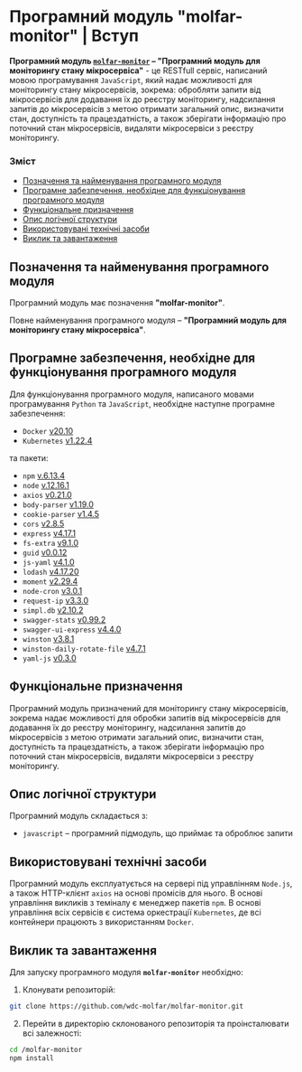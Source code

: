 # Програмний модуль **"molfar-monitor"** | Вступ

**Програмний модуль [`molfar-monitor`](https://github.com/wdc-molfar/molfar-monitor) – "Програмний модуль для моніторингу стану мікросервіса"** - це RESTfull сервіс, написаний мовою програмування `JavaScript`, який надає можливості для моніторингу стану мікросервісів, зокрема: обробляти запити від мікросервісів для додавання їх до реєстру моніторингу, надсилання запитів до мікросервісів з метою отримати загальний опис, визначити стан, доступність та працездатність, а також зберігати інформацію про поточний стан мікросервісів, видаляти мікросервіси з реєстру моніторингу.

### Зміст
- [Позначення та найменування програмного модуля](#name)
- [Програмне забезпечення, необхідне для функціонування програмного модуля](#software)
- [Функціональне призначення](#function)
- [Опис логічної структури](#structure)
- [Використовувані технічні засоби](#hardware)
- [Виклик та завантаження](#run)

<a name="name"></a>
<h2>Позначення та найменування програмного модуля</h2>

Програмний модуль має позначення **"molfar-monitor"**.

Повне найменування програмного модуля – **"Програмний модуль для моніторингу стану мікросервіса"**.


<a name="software"></a>
<h2>Програмне забезпечення, необхідне для функціонування програмного модуля</h2>

Для функціонування програмного модуля, написаного мовами програмування `Python` та `JavaScript`, необхідне наступне програмне забезпечення:

- `Docker` [v20.10](https://docs.docker.com/engine/release-notes/#version-2010)
- `Kubernetes` [v1.22.4](https://github.com/kubernetes/kubernetes/releases/tag/v1.22.4)

 та пакети:

- `npm` [v.6.13.4](https://www.npmjs.com/package/npm/v/6.13.4)
- `node` [v.12.16.1](https://nodejs.org/ru/blog/release/v12.16.1/)
- `axios` [v0.21.0](https://github.com/axios/axios/releases)
- `body-parser` [v1.19.0](https://www.npmjs.com/package/body-parser/v/1.19.0)
- `cookie-parser` [v1.4.5](https://www.npmjs.com/package/cookie-parser/v/1.4.5)
- `cors` [v2.8.5](https://www.npmjs.com/package/cors/v/2.8.5)
- `express` [v4.17.1](https://www.npmjs.com/package/express/v/4.17.1)
- `fs-extra` [v9.1.0](https://www.npmjs.com/package/fs-extra/v/9.1.0)
- `guid` [v0.0.12](https://www.npmjs.com/package/guid/v/0.0.12)
- `js-yaml` [v4.1.0](https://www.npmjs.com/package/js-yaml/v/4.1.0)
- `lodash` [v4.17.20](https://www.npmjs.com/package/lodash/v/4.17.20)
- `moment` [v2.29.4](https://www.npmjs.com/package/moment/v/2.29.4)
- `node-cron` [v3.0.1](https://www.npmjs.com/package/node-cron/v/3.0.1)
- `request-ip` [v3.3.0](https://www.npmjs.com/package/request-ip/v/3.3.0)
- `simpl.db` [v2.10.2](https://www.npmjs.com/package/simpl.db/v/2.10.2)
- `swagger-stats` [v0.99.2](https://www.npmjs.com/package/swagger-stats/v/0.99.2)
- `swagger-ui-express` [v4.4.0](https://www.npmjs.com/package/swagger-ui-express/v/4.4.0)
- `winston` [v3.8.1](https://www.npmjs.com/package/winston/v/3.8.1)
- `winston-daily-rotate-file` [v4.7.1](https://www.npmjs.com/package/winston-daily-rotate-file/v/4.7.1)
- `yaml-js` [v0.3.0](https://www.npmjs.com/package/yaml-js/v/0.3.0)

<a name="function"></a>
<h2>Функціональне призначення</h2>


Програмний модуль призначений для моніторингу стану мікросервісів, зокрема надає можливості для обробки запитів від мікросервісів для додавання їх до реєстру моніторингу, надсилання запитів до мікросервісів з метою отримати загальний опис, визначити стан, доступність та працездатність, а також зберігати інформацію про поточний стан мікросервісів, видаляти мікросервіси з реєстру моніторингу.

<a name="structure"></a>
<h2>Опис логічної структури</h2>

Програмний модуль складається з:
- `javascript` – програмний підмодуль, що приймає та оброблює запити

<a name="hardware"></a>
<h2>Використовувані технічні засоби</h2>

Програмний модуль експлуатується на сервері під управлінням `Node.js`, а також HTTP-клієнт `axios` на основі промісів для нього. 
В основі управління викликів з теміналу є менеджер пакетів `npm`.
В основі управління всіх сервісів є система оркестрації `Kubernetes`, де всі контейнери працюють з використанням `Docker`.

<a name="run"></a>
<h2>Виклик та завантаження</h2>

Для запуску програмного модуля **`molfar-monitor`** необхідно:
1. Клонувати репозиторій:
```sh
git clone https://github.com/wdc-molfar/molfar-monitor.git
```
2. Перейти в директорію склонованого репозиторія та проінсталювати всі залежності:
```sh
cd /molfar-monitor
npm install
```
<!---
Завантаження програмного модуля забезпечується введенням в WEB-браузері адреси завантажувального модуля [http://{hostname}](http://localhost:8080/) з можливими вказівками:
- [/](http://localhost:8080/) - метод `GET` для виклику сторінки із загальним описом сервісу
- [/state](http://localhost:8080/state) - метод `GET` для отримання інформації щодо стану та працездатності сервісу
- [/deploy](http://localhost:8080/deploy/) метод `POST` – для завантаження сервісу в контейнер (розгортання сервісу) та повернення інформації про результат завантаження
- [/deploy/{id}](http://localhost:8080/deploy/{id}) метод `POST` – для завантаження сервісу в контейнер за ідентифікатором `id` (розгортання сервісу за ідентифікатором `id`) та повернення інформації про результат завантаження
- [/start](http://localhost:8080/start/) метод `POST` – для запуску сервісу в контейнері та повернення інформації про результат запуску
- [/start/{id}](http://localhost:8080/start/{id}) метод `POST` – для запуску сервісу в контейнері за ідентифікатором `id` та повернення інформації про запуск
- [/config](http://localhost:8080/config/) метод `POST` – для налаштування сервісу в контейнері (конфігурації сервісу) та повернення інформації про результат налаштування
- [/config/{id}](http://localhost:8080/config/{id}) метод `POST` – для налаштування сервісу в контейнері за ідентифікатором `id` (конфігурації сервісу за ідентифікатором `id`) та повернення інформації про результат налаштування
- [/terminate](http://localhost:8080/terminate/) метод `POST` – для завершення сервісу в контейнері (зупинки сервісу) та повернення інформації про результат завершення
- [/terminate/{id}](http://localhost:8080/terminate/{id}) метод `POST` – для завершення сервісу в контейнері за ідентифікатором `id` (зупинки сервісу за ідентифікатором `id`) та повернення інформації про результат завершення
- [/undeploy](http://localhost:8080/undeploy/) метод `POST` – для вивантаження сервісу із контейнера (згортання сервісу) та повернення інформації про результат вивантаження
- [/undeploy/{id}](http://localhost:8080/undeploy/{id}) метод `POST` – для вивантаження сервісу із контейнера за ідентифікатором `id` (розгортання сервісу за ідентифікатором `id`) та повернення інформації про результат вивантаження
-->
